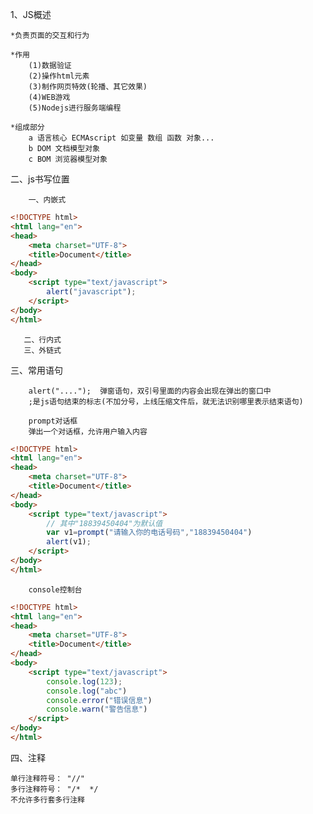 1、JS概述

    *负责页面的交互和行为
    
    *作用
        (1)数据验证
        (2)操作html元素
        (3)制作网页特效(轮播、其它效果)
        (4)WEB游戏
        (5)Nodejs进行服务端编程
        
    *组成部分
        a 语言核心 ECMAscript 如变量 数组 函数 对象...
        b DOM 文档模型对象
        c BOM 浏览器模型对象
        
二、js书写位置

        一、内嵌式
```html
<!DOCTYPE html>
<html lang="en">
<head>
	<meta charset="UTF-8">
	<title>Document</title>
</head>
<body>
	<script type="text/javascript">
		alert("javascript");
	</script>
</body>
</html>
```
       二、行内式
       三、外链式
       
三、常用语句

        alert("....");  弹窗语句，双引号里面的内容会出现在弹出的窗口中
        ;是js语句结束的标志(不加分号，上线压缩文件后，就无法识别哪里表示结束语句)

        prompt对话框
        弹出一个对话框，允许用户输入内容 
```html
<!DOCTYPE html>
<html lang="en">
<head>
	<meta charset="UTF-8">
	<title>Document</title>
</head>
<body>
	<script type="text/javascript">
		// 其中"18839450404"为默认值
		var v1=prompt("请输入你的电话号码","18839450404")
		alert(v1);
	</script>
</body>
</html>
```
        
        console控制台
```html
<!DOCTYPE html>
<html lang="en">
<head>
	<meta charset="UTF-8">
	<title>Document</title>
</head>
<body>
	<script type="text/javascript">
		console.log(123);
		console.log("abc")
		console.error("错误信息")
		console.warn("警告信息")
	</script>
</body>
</html>
```

四、注释

    单行注释符号： "//"
    多行注释符号： "/*  */
    不允许多行套多行注释



    

        
